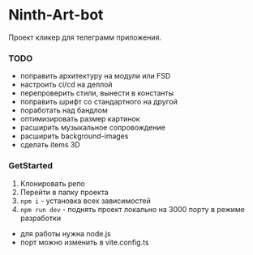 # Ninth-Art-bot

Проект кликер для телеграмм приложения.

### TODO
* поправить архитектуру на модули или FSD
* настроить ci/cd на деплой
* перепроверить стили, вынести в константы
* поправить шрифт со стандартного на другой
* поработать над бандлом
* оптимизировать размер картинок
* расширить музыкальное сопровождение
* расширить background-images
* сделать items 3D

### GetStarted
1. Клонировать репо
2. Перейти в папку проекта
3. `npm i` - установка всех зависимостей
4. `npm run dev` - поднять проект локально на 3000 порту в режиме разработки
- для работы нужна node.js
- порт можно изменить в vite.config.ts
